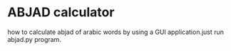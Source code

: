 # ABJAD calculator
how to calculate abjad of arabic words by using a GUI application.just run abjad.py program.